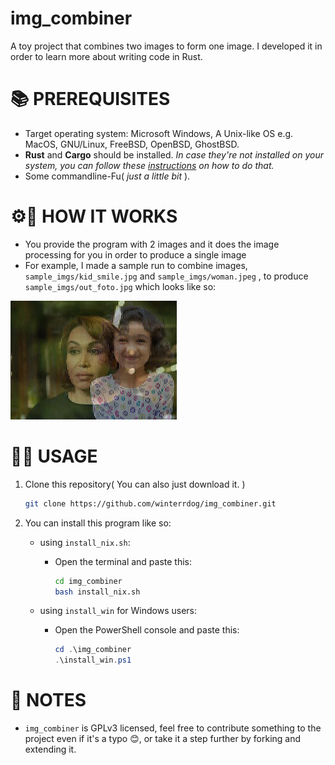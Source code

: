 # img_combiner
A toy project that combines two images to form one image. I developed it in order to learn more about writing code in Rust.

# 📚 PREREQUISITES
* Target operating system: Microsoft Windows, A Unix-like OS e.g. MacOS, GNU/Linux, FreeBSD, OpenBSD, GhostBSD.
* **Rust** and **Cargo** should be installed. _In case they're not installed on your system, you can follow these [instructions](https://www.rust-lang.org/tools/install) on how to do that._
* Some commandline-Fu( _just a little bit_ ).

# ⚙👷 HOW IT WORKS
* You provide the program with 2 images and it does the image processing for you in order to produce a single image
* For example, I made a sample run to combine images,  `sample_imgs/kid_smile.jpg` and `sample_imgs/woman.jpeg` , to produce `sample_imgs/out_foto.jpg` which looks like so:

![output_image](https://github.com/winterrdog/img_combiner/blob/main/sample_imgs/out_foto.jpg)

# 🔧🔨 USAGE 
1. Clone this repository( You can also just download it. )

    ```sh
    git clone https://github.com/winterrdog/img_combiner.git
    ```

2. You can install this program like so:

    - using `install_nix.sh`:
        - Open the terminal and paste this:
            ```sh
            cd img_combiner
            bash install_nix.sh
            ```
    
    - using `install_win` for Windows users:
        - Open the PowerShell console and paste this:
            ```powershell
            cd .\img_combiner
            .\install_win.ps1
            ```
    
# 📝 NOTES
* `img_combiner` is GPLv3 licensed, feel free to contribute something to the project even if it's a typo 😊, or take it a step further by forking and extending it.
